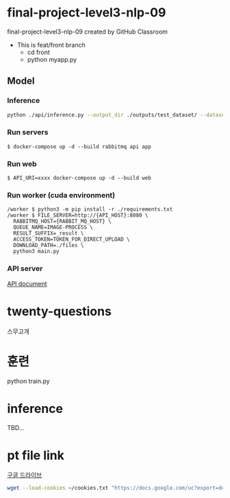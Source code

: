 # final-project-level3-nlp-09  
final-project-level3-nlp-09 created by GitHub Classroom  
* This is feat/front branch  
    * cd front  
    * python myapp.py  

## Model
### Inference
```sh
python ./api/inference.py --output_dir ./outputs/test_dataset/ --dataset_name ./api/model/text_dict.json --model_name_or_path api/model/checkpoint-28500 --do_predict
```
### Run servers
```
$ docker-compose up -d --build rabbitmq api app
```
### Run web
```
$ API_URI=xxxx docker-compose up -d --build web
```
### Run worker (cuda environment)
```
/worker $ python3 -m pip install -r ./requirements.txt
/worker $ FILE_SERVER=http://{API_HOST}:8080 \
  RABBITMQ_HOST={RABBIT_MQ_HOST} \
  QUEUE_NAME=IMAGE-PROCESS \
  RESULT_SUFFIX=_result \
  ACCESS_TOKEN=TOKEN_FOR_DIRECT_UPLOAD \
  DOWNLOAD_PATH=./files \
  python3 main.py
```

### API server
[API document](api/README.md)

# twenty-questions
스무고개

# 훈련
python train.py 

# inference
TBD...

# pt file link
[구글 드라이브](https://drive.google.com/drive/folders/1zXe4xHqX7kxOZIVjb73NW0rCZ3G7uUAX?usp=sharing)

```sh
wget --load-cookies ~/cookies.txt "https://docs.google.com/uc?export=download&confirm=$(wget --quiet --save-cookies ~/cookies.txt --keep-session-cookies --no-check-certificate 'https://docs.google.com/uc?export=download&id=16f1Qc7t5uvJaDzjXsa53a9xo2kcgcLbp' -O- | sed -rn 's/.*confirm=([0-9A-Za-z_]+).*/\1\n/p')&id=16f1Qc7t5uvJaDzjXsa53a9xo2kcgcLbp" -O model.zip && rm -rf ~/cookies.txt
```
